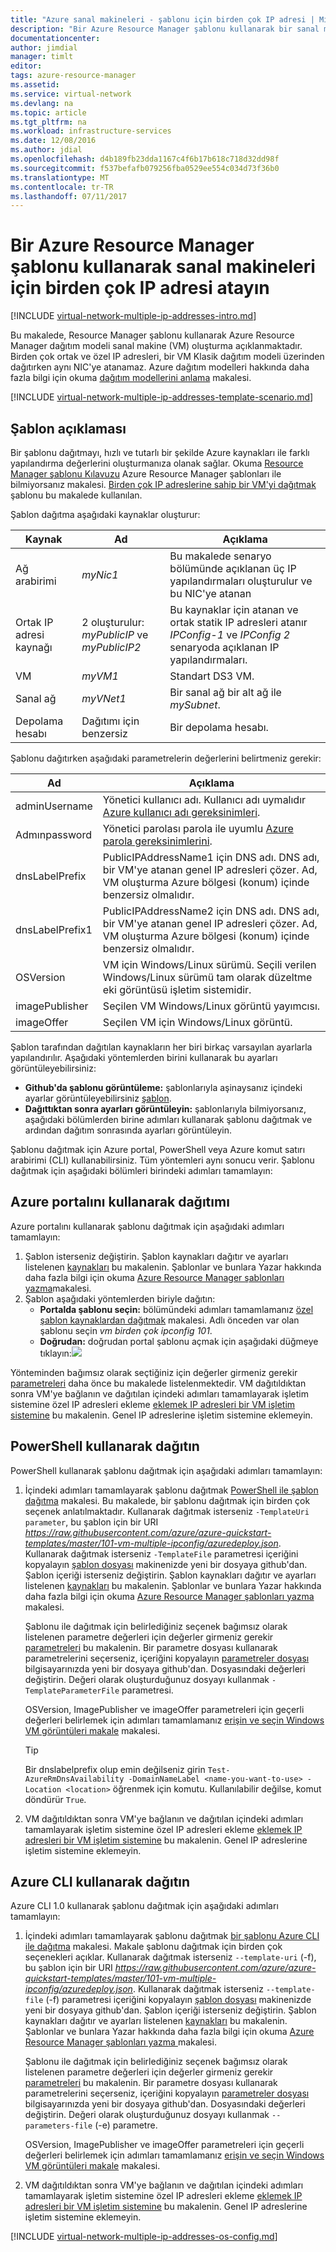 ```yaml
---
title: "Azure sanal makineleri - şablonu için birden çok IP adresi | Microsoft Docs"
description: "Bir Azure Resource Manager şablonu kullanarak bir sanal makine için birden çok IP adresi atama hakkında bilgi edinin."
documentationcenter: 
author: jimdial
manager: timlt
editor: 
tags: azure-resource-manager
ms.assetid: 
ms.service: virtual-network
ms.devlang: na
ms.topic: article
ms.tgt_pltfrm: na
ms.workload: infrastructure-services
ms.date: 12/08/2016
ms.author: jdial
ms.openlocfilehash: d4b189fb23dda1167c4f6b17b618c718d32dd98f
ms.sourcegitcommit: f537befafb079256fba0529ee554c034d73f36b0
ms.translationtype: MT
ms.contentlocale: tr-TR
ms.lasthandoff: 07/11/2017
---
```

# <a name="assign-multiple-ip-addresses-to-virtual-machines-using-an-azure-resource-manager-template"></a>Bir Azure Resource Manager şablonu kullanarak sanal makineleri için birden çok IP adresi atayın

[!INCLUDE [virtual-network-multiple-ip-addresses-intro.md](../../includes/virtual-network-multiple-ip-addresses-intro.md)]

Bu makalede, Resource Manager şablonu kullanarak Azure Resource Manager dağıtım modeli sanal makine (VM) oluşturma açıklanmaktadır. Birden çok ortak ve özel IP adresleri, bir VM Klasik dağıtım modeli üzerinden dağıtırken aynı NIC'ye atanamaz. Azure dağıtım modelleri hakkında daha fazla bilgi için okuma [dağıtım modellerini anlama](../resource-manager-deployment-model.md) makalesi.

[!INCLUDE [virtual-network-multiple-ip-addresses-template-scenario.md](../../includes/virtual-network-multiple-ip-addresses-scenario.md)]

## <a name="template-description"></a>Şablon açıklaması

Bir şablonu dağıtmayı, hızlı ve tutarlı bir şekilde Azure kaynakları ile farklı yapılandırma değerlerini oluşturmanıza olanak sağlar. Okuma [Resource Manager şablonu Kılavuzu](../azure-resource-manager/resource-manager-template-walkthrough.md?toc=%2fazure%2fvirtual-network%2ftoc.json) Azure Resource Manager şablonları ile bilmiyorsanız makalesi. [Birden çok IP adreslerine sahip bir VM'yi dağıtmak](https://azure.microsoft.com/resources/templates/101-vm-multiple-ipconfig) şablonu bu makalede kullanılan.

<a name="resources"></a>Şablon dağıtma aşağıdaki kaynaklar oluşturur:

|Kaynak|Ad|Açıklama|
|---|---|---|
|Ağ arabirimi|*myNic1*|Bu makalede senaryo bölümünde açıklanan üç IP yapılandırmaları oluşturulur ve bu NIC'ye atanan|
|Ortak IP adresi kaynağı|2 oluşturulur: *myPublicIP* ve *myPublicIP2*|Bu kaynaklar için atanan ve ortak statik IP adresleri atanır *IPConfig-1* ve *IPConfig 2* senaryoda açıklanan IP yapılandırmaları.|
|VM|*myVM1*|Standart DS3 VM.|
|Sanal ağ|*myVNet1*|Bir sanal ağ bir alt ağ ile *mySubnet*.|
|Depolama hesabı|Dağıtımı için benzersiz|Bir depolama hesabı.|

<a name="parameters"></a>Şablonu dağıtırken aşağıdaki parametrelerin değerlerini belirtmeniz gerekir:

|Ad|Açıklama|
|---|---|
|adminUsername|Yönetici kullanıcı adı. Kullanıcı adı uymalıdır [Azure kullanıcı adı gereksinimleri](../virtual-machines/windows/faq.md?toc=%2fazure%2fvirtual-network%2ftoc.json).|
|Admınpassword|Yönetici parolası parola ile uyumlu [Azure parola gereksinimlerini](../virtual-machines/windows/faq.md?toc=%2fazure%2fvirtual-network%2ftoc.json#what-are-the-password-requirements-when-creating-a-vm).|
|dnsLabelPrefix|PublicIPAddressName1 için DNS adı. DNS adı, bir VM'ye atanan genel IP adresleri çözer. Ad, VM oluşturma Azure bölgesi (konum) içinde benzersiz olmalıdır.|
|dnsLabelPrefix1|PublicIPAddressName2 için DNS adı. DNS adı, bir VM'ye atanan genel IP adresleri çözer. Ad, VM oluşturma Azure bölgesi (konum) içinde benzersiz olmalıdır.|
|OSVersion|VM için Windows/Linux sürümü. Seçili verilen Windows/Linux sürümü tam olarak düzeltme eki görüntüsü işletim sistemidir.|
|imagePublisher|Seçilen VM Windows/Linux görüntü yayımcısı.|
|imageOffer|Seçilen VM için Windows/Linux görüntü.|

Şablon tarafından dağıtılan kaynakların her biri birkaç varsayılan ayarlarla yapılandırılır. Aşağıdaki yöntemlerden birini kullanarak bu ayarları görüntüleyebilirsiniz:

- **Github'da şablonu görüntüleme:** şablonlarıyla aşinaysanız içindeki ayarlar görüntüleyebilirsiniz [şablon](https://raw.githubusercontent.com/Azure/azure-quickstart-templates/master/101-vm-multiple-ipconfig/azuredeploy.json).
- **Dağıttıktan sonra ayarları görüntüleyin:** şablonlarıyla bilmiyorsanız, aşağıdaki bölümlerden birine adımları kullanarak şablonu dağıtmak ve ardından dağıtım sonrasında ayarları görüntüleyin.

Şablonu dağıtmak için Azure portal, PowerShell veya Azure komut satırı arabirimi (CLI) kullanabilirsiniz. Tüm yöntemleri aynı sonucu verir. Şablonu dağıtmak için aşağıdaki bölümleri birindeki adımları tamamlayın:

## <a name="deploy-using-the-azure-portal"></a>Azure portalını kullanarak dağıtımı

Azure portalını kullanarak şablonu dağıtmak için aşağıdaki adımları tamamlayın:

1. Şablon isterseniz değiştirin. Şablon kaynakları dağıtır ve ayarları listelenen [kaynakları](#resources) bu makalenin. Şablonlar ve bunlara Yazar hakkında daha fazla bilgi için okuma [Azure Resource Manager şablonları yazma](../azure-resource-manager/resource-group-authoring-templates.md?toc=%2fazure%2fvirtual-network%2ftoc.json)makalesi.
2. Şablon aşağıdaki yöntemlerden biriyle dağıtın:
    - **Portalda şablonu seçin:** bölümündeki adımları tamamlamanız [özel şablon kaynaklardan dağıtmak](../azure-resource-manager/resource-group-template-deploy-portal.md?toc=%2fazure%2fvirtual-network%2ftoc.json#deploy-resources-from-custom-template) makalesi. Adlı önceden var olan şablonu seçin *vm birden çok ipconfig 101*.
    - **Doğrudan:** doğrudan portal şablonu açmak için aşağıdaki düğmeye tıklayın:<a href="https://portal.azure.com/#create/Microsoft.Template/uri/https%3A%2F%2Fraw.githubusercontent.com%2FAzure%2Fazure-quickstart-templates%2Fmaster%2F101-vm-multiple-ipconfig%2Fazuredeploy.json" target="_blank"><img src="http://azuredeploy.net/deploybutton.png"/></a>

Yönteminden bağımsız olarak seçtiğiniz için değerler girmeniz gerekir [parametreleri](#parameters) daha önce bu makalede listelenmektedir. VM dağıtıldıktan sonra VM'ye bağlanın ve dağıtılan içindeki adımları tamamlayarak işletim sistemine özel IP adresleri ekleme [eklemek IP adresleri bir VM işletim sistemine](#os-config) bu makalenin. Genel IP adreslerine işletim sistemine eklemeyin.

## <a name="deploy-using-powershell"></a>PowerShell kullanarak dağıtın

PowerShell kullanarak şablonu dağıtmak için aşağıdaki adımları tamamlayın:

1. İçindeki adımları tamamlayarak şablonu dağıtmak [PowerShell ile şablon dağıtma](../azure-resource-manager/resource-group-template-deploy-cli.md) makalesi. Bu makalede, bir şablonu dağıtmak için birden çok seçenek anlatılmaktadır. Kullanarak dağıtmak isterseniz `-TemplateUri parameter`, bu şablon için bir URI *https://raw.githubusercontent.com/azure/azure-quickstart-templates/master/101-vm-multiple-ipconfig/azuredeploy.json*. Kullanarak dağıtmak isterseniz `-TemplateFile` parametresi içeriğini kopyalayın [şablon dosyası](https://raw.githubusercontent.com/azure/azure-quickstart-templates/master/101-vm-multiple-ipconfig/azuredeploy.json) makinenizde yeni bir dosyaya github'dan. Şablon içeriği isterseniz değiştirin. Şablon kaynakları dağıtır ve ayarları listelenen [kaynakları](#resources) bu makalenin. Şablonlar ve bunlara Yazar hakkında daha fazla bilgi için okuma [Azure Resource Manager şablonları yazma ](../azure-resource-manager/resource-group-authoring-templates.md)makalesi.

    Şablonu ile dağıtmak için belirlediğiniz seçenek bağımsız olarak listelenen parametre değerleri için değerler girmeniz gerekir [parametreleri](#parameters) bu makalenin. Bir parametre dosyası kullanarak parametrelerini seçerseniz, içeriğini kopyalayın [parametreler dosyası](https://raw.githubusercontent.com/azure/azure-quickstart-templates/master/101-vm-multiple-ipconfig/azuredeploy.parameters.json) bilgisayarınızda yeni bir dosyaya github'dan. Dosyasındaki değerleri değiştirin. Değeri olarak oluşturduğunuz dosyayı kullanmak `-TemplateParameterFile` parametresi.

    OSVersion, ImagePublisher ve imageOffer parametreleri için geçerli değerleri belirlemek için adımları tamamlamanız [erişin ve seçin Windows VM görüntüleri makale](../virtual-machines/windows/cli-ps-findimage.md) makalesi.

    >[!TIP]
    >Bir dnslabelprefix olup emin değilseniz girin `Test-AzureRmDnsAvailability -DomainNameLabel <name-you-want-to-use> -Location <location>` öğrenmek için komutu. Kullanılabilir değilse, komut döndürür `True`.

2. VM dağıtıldıktan sonra VM'ye bağlanın ve dağıtılan içindeki adımları tamamlayarak işletim sistemine özel IP adresleri ekleme [eklemek IP adresleri bir VM işletim sistemine](#os-config) bu makalenin. Genel IP adreslerine işletim sistemine eklemeyin.

## <a name="deploy-using-the-azure-cli"></a>Azure CLI kullanarak dağıtın

Azure CLI 1.0 kullanarak şablonu dağıtmak için aşağıdaki adımları tamamlayın:

1. İçindeki adımları tamamlayarak şablonu dağıtmak [bir şablonu Azure CLI ile dağıtma](../azure-resource-manager/resource-group-template-deploy-cli.md) makalesi. Makale şablonu dağıtmak için birden çok seçenekleri açıklar. Kullanarak dağıtmak isterseniz `--template-uri` (-f), bu şablon için bir URI *https://raw.githubusercontent.com/azure/azure-quickstart-templates/master/101-vm-multiple-ipconfig/azuredeploy.json*. Kullanarak dağıtmak isterseniz `--template-file` (-f) parametresi içeriğini kopyalayın [şablon dosyası](https://raw.githubusercontent.com/azure/azure-quickstart-templates/master/101-vm-multiple-ipconfig/azuredeploy.json) makinenizde yeni bir dosyaya github'dan. Şablon içeriği isterseniz değiştirin. Şablon kaynakları dağıtır ve ayarları listelenen [kaynakları](#resources) bu makalenin. Şablonlar ve bunlara Yazar hakkında daha fazla bilgi için okuma [Azure Resource Manager şablonları yazma ](../azure-resource-manager/resource-group-authoring-templates.md)makalesi.

    Şablonu ile dağıtmak için belirlediğiniz seçenek bağımsız olarak listelenen parametre değerleri için değerler girmeniz gerekir [parametreleri](#parameters) bu makalenin. Bir parametre dosyası kullanarak parametrelerini seçerseniz, içeriğini kopyalayın [parametreler dosyası](https://raw.githubusercontent.com/azure/azure-quickstart-templates/master/101-vm-multiple-ipconfig/azuredeploy.parameters.json) bilgisayarınızda yeni bir dosyaya github'dan. Dosyasındaki değerleri değiştirin. Değeri olarak oluşturduğunuz dosyayı kullanmak `--parameters-file` (-e) parametre.

    OSVersion, ImagePublisher ve imageOffer parametreleri için geçerli değerleri belirlemek için adımları tamamlamanız [erişin ve seçin Windows VM görüntüleri makale](../virtual-machines/windows/cli-ps-findimage.md) makalesi.

2. VM dağıtıldıktan sonra VM'ye bağlanın ve dağıtılan içindeki adımları tamamlayarak işletim sistemine özel IP adresleri ekleme [eklemek IP adresleri bir VM işletim sistemine](#os-config) bu makalenin. Genel IP adreslerine işletim sistemine eklemeyin.

[!INCLUDE [virtual-network-multiple-ip-addresses-os-config.md](../../includes/virtual-network-multiple-ip-addresses-os-config.md)]
